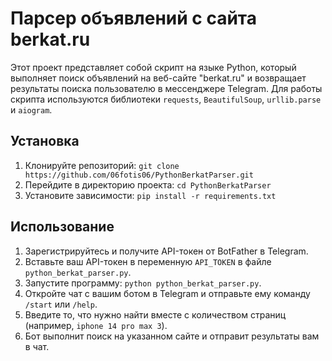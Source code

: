 # Парсер объявлений с сайта berkat.ru

Этот проект представляет собой скрипт на языке Python, который выполняет поиск объявлений на веб-сайте "berkat.ru" и возвращает результаты поиска пользователю в мессенджере Telegram. Для работы скрипта используются библиотеки `requests`, `BeautifulSoup`, `urllib.parse` и `aiogram`.


## Установка

1. Клонируйте репозиторий: `git clone https://github.com/06fotis06/PythonBerkatParser.git`
2. Перейдите в директорию проекта: `cd PythonBerkatParser`
3. Установите зависимости: `pip install -r requirements.txt`

## Использование

1. Зарегистрируйтесь и получите API-токен от BotFather в Telegram.
2. Вставьте ваш API-токен в переменную `API_TOKEN` в файле `python_berkat_parser.py`.
3. Запустите программу: `python python_berkat_parser.py`.
4. Откройте чат с вашим ботом в Telegram и отправьте ему команду `/start` или `/help`.
5. Введите то, что нужно найти вместе с количеством страниц (например, `iphone 14 pro max 3`).
6. Бот выполнит поиск на указанном сайте и отправит результаты вам в чат.


